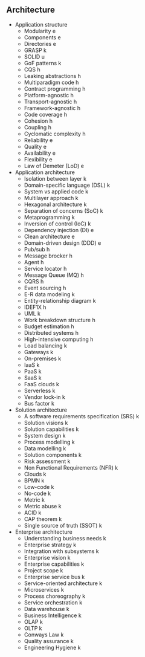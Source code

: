 ## Architecture

- Application structure
  - Modularity e
  - Components e
  - Directories e
  - GRASP k
  - SOLID u
  - GoF patterns k
  - CQS h
  - Leaking abstractions h
  - Multiparadigm code h
  - Contract programming h
  - Platform-agnostic h
  - Transport-agnostic h
  - Framework-agnostic h
  - Code coverage h
  - Cohesion h
  - Coupling h
  - Cyclomatic complexity h
  - Reliability e
  - Quality e
  - Availability e
  - Flexibility e
  - Law of Demeter (LoD) e
- Application architecture
  - Isolation between layer k
  - Domain-specific language (DSL) k
  - System vs applied code k
  - Multilayer approach k
  - Hexagonal architecture k
  - Separation of concerns (SoC) k
  - Metaprogramming k
  - Inversion of control (IoC) k
  - Dependency injection (DI) e
  - Clean architecture e
  - Domain-driven design (DDD) e
  - Pub/sub h
  - Message brocker h
  - Agent h
  - Service locator h
  - Message Queue (MQ) h
  - CQRS h
  - Event sourcing h
  - E-R data modeling k
  - Entity-relationship diagram k
  - IDEF1X h
  - UML k
  - Work breakdown structure h
  - Budget estimation h
  - Distributed systems h
  - High-intensive computing h
  - Load balancing k
  - Gateways k
  - On-premises k
  - IaaS k
  - PaaS k
  - SaaS k
  - FaaS clouds k
  - Serverless k
  - Vendor lock-in k
  - Bus factor k
- Solution architecture
  - A software requirements specification (SRS) k
  - Solution visions k
  - Solution capabilities k
  - System design k
  - Process modelling k
  - Data modelling k
  - Solution components k
  - Risk assessment k
  - Non Functional Requirements (NFR) k
  - Clouds k
  - BPMN k
  - Low-code k
  - No-code k
  - Metric k
  - Metric abuse k 
  - ACID k
  - CAP theorem k
  - Single source of truth (SSOT) k
- Enterprise architecture
  - Understanding business needs k
  - Enterprise strategy k
  - Integration with subsystems k
  - Enterprise vision k
  - Enterprise capabilities k
  - Project scope k
  - Enterprise service bus k
  - Service-oriented architecture k
  - Microservices k
  - Process choreography k
  - Service orchestration k
  - Data warehouse k
  - Business Intelligence k
  - OLAP k
  - OLTP k
  - Conways Law k
  - Quality assurance k
  - Engineering Hygiene k
